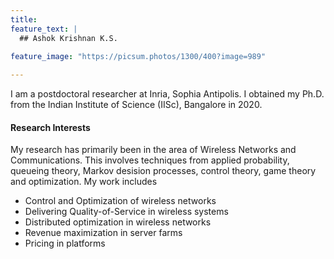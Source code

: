 ```yaml
---
title:   
feature_text: |
  ## Ashok Krishnan K.S.
  
feature_image: "https://picsum.photos/1300/400?image=989"

---
```



I am a postdoctoral researcher at Inria, Sophia Antipolis. I obtained my Ph.D. from the Indian Institute of Science (IISc), Bangalore in 2020. 

#### Research Interests

 My research has primarily been in the area of Wireless Networks and Communications. This involves techniques from applied probability, queueing theory, Markov desision processes, control theory, game theory and optimization. My work includes  

- Control and Optimization of wireless networks
- Delivering Quality-of-Service in wireless systems
- Distributed optimization in wireless networks
- Revenue maximization in server farms
- Pricing in platforms
